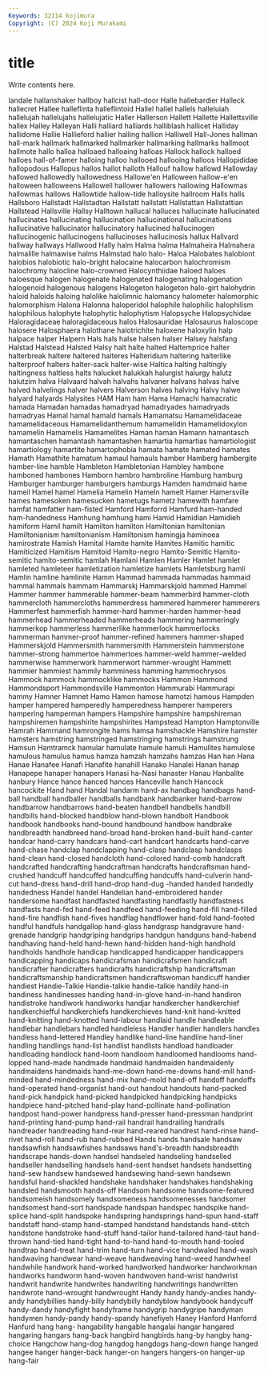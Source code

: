 ```yaml
---
Keywords: 32114 kojimura
Copyright: (C) 2024 Koji Murakami
---
```


# title

Write contents here.



landale
hallanshaker hallboy hallcist hall-door Halle hallebardier Halleck hallecret Hallee halleflinta
halleflintoid Hallel hallel hallels halleluiah hallelujah hallelujahs hallelujatic Haller Hallerson
Hallett Hallette Hallettsville hallex Halley Halleyan Halli halliard halliards halliblash
hallicet Halliday hallidome Hallie Hallieford hallier halling hallion Halliwell Hall-Jones
hallman hall-mark hallmark hallmarked hallmarker hallmarking hallmarks hallmoot hallmote hallo
halloa halloaed halloaing halloas Hallock hallock halloed halloes hall-of-famer halloing
halloo hallooed hallooing halloos Hallopididae hallopodous Hallopus hallos hallot halloth
Hallouf hallow hallowd Hallowday hallowed hallowedly hallowedness Hallowe'en Halloween hallow-e'en
halloween halloweens Hallowell hallower hallowers hallowing Hallowmas hallowmas hallows Hallowtide
hallow-tide halloysite hallroom Halls halls Hallsboro Hallstadt Hallstadtan Hallstatt hallstatt
Hallstattan Hallstattian Hallstead Hallsville Hallsy Halltown hallucal halluces hallucinate hallucinated
hallucinates hallucinating hallucination hallucinational hallucinations hallucinative hallucinator hallucinatory hallucined hallucinogen
hallucinogenic hallucinogens hallucinoses hallucinosis hallux Hallvard hallway hallways Hallwood Hally
halm Halma halma Halmaheira Halmahera halmalille halmawise halms Halmstad halo
halo- Haloa Halobates halobiont halobios halobiotic halo-bright halocaine halocarbon halochromism
halochromy halocline halo-crowned Halocynthiidae haloed haloes haloesque halogen halogenate halogenated
halogenating halogenation halogenoid halogenous halogens Halogeton halogeton halo-girt halohydrin haloid
haloids haloing halolike halolimnic halomancy halometer halomorphic halomorphism Halona Halonna
haloperidol halophile halophilic halophilism halophilous halophyte halophytic halophytism Halopsyche Halopsychidae
Haloragidaceae haloragidaceous halos Halosauridae Halosaurus haloscope halosere Halosphaera halothane halotrichite
haloxene haloxylin halp halpace halper Halpern Hals hals halse halsen
halser Halsey halsfang Halstad Halstead Halsted Halsy halt halte halted
Haltemprice halter halterbreak haltere haltered halteres Halteridium haltering halterlike halterproof
halters halter-sack halter-wise Haltica halting haltingly haltingness haltless halts halucket
halukkah halurgist halurgy halutz halutzim halva Halvaard halvah halvahs halvaner
halvans halvas halve halved halvelings halver halvers Halverson halves halving
Halvy halwe halyard halyards Halysites HAM Ham ham Hama Hamachi
hamacratic hamada Hamadan hamadas hamadryad hamadryades hamadryads hamadryas Hamal hamal
hamald hamals Hamamatsu Hamamelidaceae hamamelidaceous Hamamelidanthemum hamamelidin Hamamelidoxylon hamamelin Hamamelis
Hamamelites Haman haman Hamann hamantasch hamantaschen hamantash hamantashen hamartia hamartias
hamartiologist hamartiology hamartite hamartophobia hamata hamate hamated hamates Hamath Hamathite
hamatum hamaul hamauls hamber Hamberg hambergite hamber-line hamble Hambleton Hambletonian
Hambley hambone hamboned hambones Hamborn hambro hambroline Hamburg hamburg Hamburger
hamburger hamburgers hamburgs Hamden hamdmaid hame hameil Hamel hamel Hamelia
Hamelin Hameln hamelt Hamer Hamersville hames hamesoken hamesucken hametugs hametz
hamewith hamfare hamfat hamfatter ham-fisted Hamford Hamforrd Hamfurd ham-handed ham-handedness
Hamhung hamhung hami Hamid Hamidian Hamidieh hamiform Hamil hamilt Hamilton
hamilton Hamiltonian hamiltonian Hamiltonianism hamiltonianism Hamiltonism hamingja haminoea hamirostrate Hamish
Hamital Hamite hamite Hamites Hamitic hamitic Hamiticized Hamitism Hamitoid Hamito-negro
Hamito-Semitic Hamito-semitic hamito-semitic hamlah Hamlani Hamlen Hamler Hamlet hamlet hamleted
hamleteer hamletization hamletize hamlets Hamletsburg hamli Hamlin hamline hamlinite Hamm
Hammad hammada hammadas hammaid hammal hammals hammam Hammarskj Hammarskjold hammed
Hammel Hammer hammer hammerable hammer-beam hammerbird hammer-cloth hammercloth hammercloths hammerdress
hammered hammerer hammerers Hammerfest hammerfish hammer-hard hammer-harden hammer-head hammerhead hammerheaded
hammerheads hammering hammeringly hammerkop hammerless hammerlike hammerlock hammerlocks hammerman hammer-proof
hammer-refined hammers hammer-shaped Hammerskjold Hammersmith hammersmith Hammerstein hammerstone hammer-strong hammertoe
hammertoes hammer-weld hammer-welded hammerwise hammerwork hammerwort hammer-wrought Hammett hammier hammiest
hammily hamminess hamming hammochrysos Hammock hammock hammocklike hammocks Hammon Hammond
Hammondsport Hammondsville Hammonton Hammurabi Hammurapi hammy Hamner Hamnet Hamo Hamon
hamose hamotzi hamous Hampden hamper hampered hamperedly hamperedness hamperer hamperers
hampering hamperman hampers Hampshire hampshire hampshireman hampshiremen hampshirite hampshirites Hampstead
Hampton Hamptonville Hamrah Hamrnand hamrongite hams hamsa hamshackle Hamshire hamster
hamsters hamstring hamstringed hamstringing hamstrings hamstrung Hamsun Hamtramck hamular hamulate
hamule hamuli Hamulites hamulose hamulous hamulus hamus hamza hamzah hamzahs
hamzas Han han Hana Hanae Hanafee Hanafi Hanafite hanahill Hanako
Hanalei Hanan hanap Hanapepe hanaper hanapers Hanasi ha-Nasi hanaster Hanau
Hanbalite hanbury Hance hance hanced hances Hanceville hanch Hancock hancockite
Hand hand Handal handarm hand-ax handbag handbags hand-ball handball handballer
handballs handbank handbanker hand-barrow handbarrow handbarrows hand-beaten handbell handbells handbill
handbills hand-blocked handblow hand-blown handbolt Handbook handbook handbooks hand-bound handbound
handbow handbrake handbreadth handbreed hand-broad hand-broken hand-built hand-canter handcar hand-carry
handcars hand-cart handcart handcarts hand-carve hand-chase handclap handclapping hand-clasp handclasp
handclasps hand-clean hand-closed handcloth hand-colored hand-comb handcraft handcrafted handcrafting handcraftman
handcrafts handcraftsman hand-crushed handcuff handcuffed handcuffing handcuffs hand-culverin hand-cut hand-dress
hand-drill hand-drop hand-dug -handed handed handedly handedness Handel handel Handelian
hand-embroidered hander handersome handfast handfasted handfasting handfastly handfastness handfasts hand-fed
hand-feed handfeed hand-feeding hand-fill hand-filled hand-fire handfish hand-fives handflag handflower
hand-fold hand-footed handful handfuls handgallop hand-glass handgrasp handgravure hand-grenade handgrip
handgriping handgrips handgun handguns hand-habend handhaving hand-held hand-hewn hand-hidden hand-high
handhold handholds handhole handicap handicapped handicapper handicappers handicapping handicaps handicrafsman
handicrafsmen handicraft handicrafter handicrafters handicrafts handicraftship handicraftsman handicraftsmanship handicraftsmen handicraftswoman
handicuff handier handiest Handie-Talkie Handie-talkie handie-talkie handily hand-in handiness handinesses
handing hand-in-glove hand-in-hand handiron handistroke handiwork handiworks handjar handkercher handkerchief
handkerchiefful handkerchiefs handkerchieves hand-knit hand-knitted hand-knitting hand-knotted hand-labour handlaid handle
handleable handlebar handlebars handled handleless Handler handler handlers handles handless
hand-lettered Handley handlike hand-line handline hand-liner handling handlings hand-list handlist
handlists handload handloader handloading handlock hand-loom handloom handloomed handlooms hand-lopped
hand-made handmade handmaid handmaiden handmaidenly handmaidens handmaids hand-me-down hand-me-downs hand-mill
hand-minded hand-mindedness hand-mix hand-mold hand-off handoff handoffs hand-operated hand-organist hand-out
handout handouts hand-packed hand-pick handpick hand-picked handpicked handpicking handpicks handpiece
hand-pitched hand-play hand-pollinate hand-pollination handpost hand-power handpress hand-presser hand-pressman handprint
hand-printing hand-pump hand-rail handrail handrailing handrails handreader handreading hand-rear hand-reared
handrest hand-rinse hand-rivet hand-roll hand-rub hand-rubbed Hands hands handsale handsaw
handsawfish handsawfishes handsaws hand's-breadth handsbreadth handscrape hands-down handsel handseled handseling
handselled handseller handselling handsels hand-sent handset handsets handsetting hand-sew handsew
handsewed handsewing hand-sewn handsewn handsful hand-shackled handshake handshaker handshakes handshaking
handsled handsmooth hands-off Handsom handsome handsome-featured handsomeish handsomely handsomeness handsomenesses
handsomer handsomest hand-sort handspade handspan handspec handspike hand-splice hand-split handspoke
handspring handsprings hand-spun hand-staff handstaff hand-stamp hand-stamped handstand handstands hand-stitch
handstone handstroke hand-stuff hand-tailor hand-tailored hand-taut hand-thrown hand-tied hand-tight hand-to-hand
hand-to-mouth hand-tooled handtrap hand-treat hand-trim hand-turn hand-vice handwaled hand-wash handwaving
handwear hand-weave handweaving hand-weed handwheel handwhile handwork hand-worked handworked handworker
handworkman handworks handworm hand-woven handwoven hand-wrist handwrist handwrit handwrite handwrites
handwriting handwritings handwritten handwrote hand-wrought handwrought Handy handy handy-andies handy-andy
handybillies handy-billy handybilly handyblow handybook handycuff handy-dandy handyfight handyframe handygrip
handygripe handyman handymen handy-pandy handy-spandy hanefiyeh Haney Hanford Hanforrd Hanfurd
hang hang- hangability hangable hangalai hangar hangared hangaring hangars hang-back
hangbird hangbirds hang-by hangby hang-choice Hangchow hang-dog hangdog hangdogs hang-down
hange hanged hangee hanger hanger-back hanger-on hangers hangers-on hanger-up hang-fair
